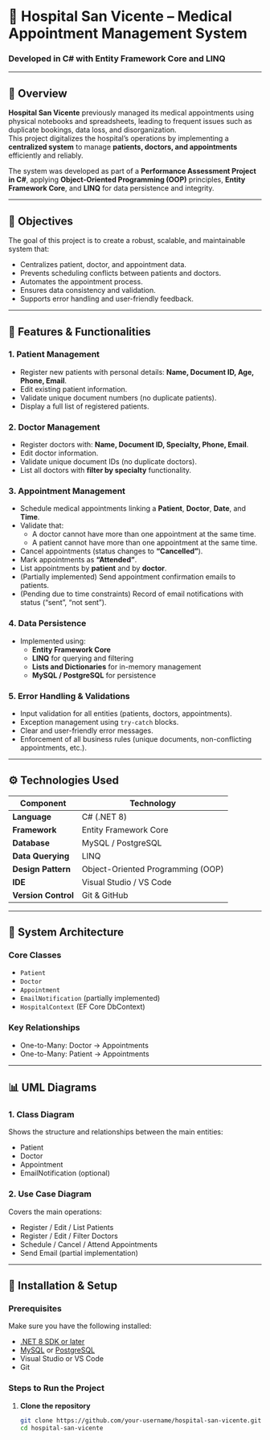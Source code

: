 # 🏥 Hospital San Vicente – Medical Appointment Management System  
### Developed in C# with Entity Framework Core and LINQ

---

## 📘 Overview

**Hospital San Vicente** previously managed its medical appointments using physical notebooks and spreadsheets, leading to frequent issues such as duplicate bookings, data loss, and disorganization.  
This project digitalizes the hospital’s operations by implementing a **centralized system** to manage **patients, doctors, and appointments** efficiently and reliably.

The system was developed as part of a **Performance Assessment Project in C#**, applying **Object-Oriented Programming (OOP)** principles, **Entity Framework Core**, and **LINQ** for data persistence and integrity.

---

## 🎯 Objectives

The goal of this project is to create a robust, scalable, and maintainable system that:

- Centralizes patient, doctor, and appointment data.
- Prevents scheduling conflicts between patients and doctors.
- Automates the appointment process.
- Ensures data consistency and validation.
- Supports error handling and user-friendly feedback.

---

## 🧩 Features & Functionalities

### 1. Patient Management
- Register new patients with personal details: **Name, Document ID, Age, Phone, Email**.  
- Edit existing patient information.  
- Validate unique document numbers (no duplicate patients).  
- Display a full list of registered patients.

### 2. Doctor Management
- Register doctors with: **Name, Document ID, Specialty, Phone, Email**.  
- Edit doctor information.  
- Validate unique document IDs (no duplicate doctors).  
- List all doctors with **filter by specialty** functionality.

### 3. Appointment Management
- Schedule medical appointments linking a **Patient**, **Doctor**, **Date**, and **Time**.  
- Validate that:
  - A doctor cannot have more than one appointment at the same time.  
  - A patient cannot have more than one appointment at the same time.  
- Cancel appointments (status changes to **“Cancelled”**).  
- Mark appointments as **“Attended”**.  
- List appointments by **patient** and by **doctor**.  
- (Partially implemented) Send appointment confirmation emails to patients.  
- (Pending due to time constraints) Record of email notifications with status (“sent”, “not sent”).

### 4. Data Persistence
- Implemented using:
  - **Entity Framework Core**  
  - **LINQ** for querying and filtering  
  - **Lists and Dictionaries** for in-memory management  
  - **MySQL / PostgreSQL** for persistence

### 5. Error Handling & Validations
- Input validation for all entities (patients, doctors, appointments).  
- Exception management using `try-catch` blocks.  
- Clear and user-friendly error messages.  
- Enforcement of all business rules (unique documents, non-conflicting appointments, etc.).

---

## ⚙️ Technologies Used

| Component | Technology |
|------------|-------------|
| **Language** | C# (.NET 8) |
| **Framework** | Entity Framework Core |
| **Database** | MySQL / PostgreSQL |
| **Data Querying** | LINQ |
| **Design Pattern** | Object-Oriented Programming (OOP) |
| **IDE** | Visual Studio / VS Code |
| **Version Control** | Git & GitHub |

---

## 🧠 System Architecture

### Core Classes
- `Patient`  
- `Doctor`  
- `Appointment`  
- `EmailNotification` (partially implemented)
- `HospitalContext` (EF Core DbContext)

### Key Relationships
- One-to-Many: Doctor → Appointments  
- One-to-Many: Patient → Appointments  

---

## 📊 UML Diagrams

### 1. Class Diagram
Shows the structure and relationships between the main entities:
- Patient  
- Doctor  
- Appointment  
- EmailNotification (optional)

### 2. Use Case Diagram
Covers the main operations:
- Register / Edit / List Patients  
- Register / Edit / Filter Doctors  
- Schedule / Cancel / Attend Appointments  
- Send Email (partial implementation)

---

## 🚀 Installation & Setup

### Prerequisites
Make sure you have the following installed:

- [.NET 8 SDK or later](https://dotnet.microsoft.com/en-us/download)
- [MySQL](https://www.mysql.com/) or [PostgreSQL](https://www.postgresql.org/)
- Visual Studio or VS Code
- Git

### Steps to Run the Project

1. **Clone the repository**
   ```bash
   git clone https://github.com/your-username/hospital-san-vicente.git
   cd hospital-san-vicente
